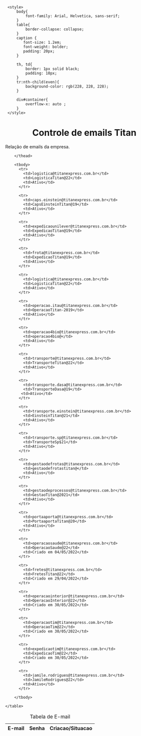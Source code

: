 <html lang="en">

<head>
    <meta charset="UTF-8">
    <meta nome="viewport" content="width=device=width, initial-scale=1.0">
     <title>Controle de E-mails</title>

     <style>
         body{
             font-family: Arial, Helvetica, sans-serif;
         }
         table{
             border-collapse: collapse;
         }
         caption {
            font-size: 1.2em;
            font-weight: bolder;
            padding: 20px;
         }

         th, td{
             border: 1px solid black;
             padding: 10px;
         }
         tr:nth-child(even){
             background-color: rgb(228, 228, 228);
         }

         div#container{
             overflow-x: auto ;
         }
     </style>

</head> 
<body>
   <h1><center>Controle de emails Titan</center> </h1>
   <p>Relação de emails da empresa.</p> 
   
   <div id="container">
    <table>
        <caption>Tabela de E-mail</caption>
       <thead>
        <tr>
            <th><center>E-mail</center></th>
            <th><center>Senha</center></th>
            <th><center>Criacao/Situacao</center></th> 
        </tr>

        </thead>

        <tbody>
          <tr>
            <td>logistica@titanexpress.com.br</td>
            <td>LogisticaTitan@22</td>
            <td>Ativo</td>
          </tr>

          <tr>
            <td>caps.einstein@titanexpress.com.br</td>
            <td>CapsEinsteinTitan@19</td>
            <td>Ativo</td>
          </tr>
          
          <tr>
            <td>expedicaounilever@titanexpress.com.br</td>
            <td>ExpedicaoTitan@19</td>
            <td>Ativo</td>
          </tr>

          <tr>
            <td>frota@titanexpress.com.br</td>
            <td>ExpedicaoTitan@19</td>
            <td>Ativo</td>
          </tr>

          <tr>
            <td>logistica@titanexpress.com.br</td>
            <td>LogisticaTitan@22</td>
            <td>Ativo</td>
          </tr>

          <tr>
            <td>operacao.itau@titanexpress.com.br</td>
            <td>OperacaoTitan-2019</td>
            <td>Ativo</td>
          </tr>

          <tr>
            <td>operacao4bio@titanexpress.com.br</td>
            <td>operacao4bio@</td>
            <td>Ativo</td>
          </tr>

          <tr>
            <td>transporte@titanexpress.com.br</td>
            <td>TransporteTitan@22</td>
            <td>Ativo</td>
          </tr>

          <tr>
            <td>transporte.dasa@titanexpress.com.br</td>
            <td>TransporteDasa@19</td>
           <td>Ativo</td>
          </tr>

          <tr>
            <td>transporte.einstein@titanexpress.com.br</td>
            <td>EinsteinTitan@21</td>
            <td>Ativo</td>
          </tr>

          <tr>
            <td>transporte.sp@titanexpress.com.br</td>
            <td>TransporteSp$21</td>
            <td>Ativo</td>
          </tr>

          <tr>
            <td>gestaodefrotas@titanexpress.com.br</td>
            <td>gestaodefrotastitan@</td>
            <td>Ativo</td>
          </tr>

          <tr>
            <td>gestaodeprocessos@titanexpress.com.br</td>
            <td>GestaoTitan@2021</td>
            <td>Ativo</td>
          </tr>

          <tr>
            <td>portaaporta@titanexpress.com.br</td>
            <td>PortaaportaTitan@20</td>
            <td>Ativo</td>
          </tr>

          <tr>
            <td>operacaosaude@titanexpress.com.br</td>
            <td>OperacaoSaude@22</td>
            <td>Criado em 04/05/2022</td>
          </tr>

          <tr>
            <td>fretes@titanexpress.com.br</td>
            <td>FretesTitan@22</td>
            <td>Criado em 29/04/2022</td>
          </tr>

          <tr>
            <td>operacaointerior@titanexpress.com.br</td>
            <td>OperacaoInterior@22</td>
            <td>Criado em 30/05/2022</td>
          </tr>

          <tr>
            <td>operacaotim@titanexpress.com.br</td>
            <td>OperacaoTim@22</td>
            <td>Criado em 30/05/2022</td>
          </tr>

          <tr>
            <td>expedicaotim@titanexpress.com.br</td>
            <td>ExpedicaoTim@22</td>
            <td>Criado em 30/05/2022</td>
          </tr>
          
          <tr>
            <td>jamile.rodrigues@titanexpress.com.br</td>
            <td>JamileRodrigues@22</td>
            <td>Ativo</td>
          </tr>
            
        </tbody>

    </table>
</div>
   
   
</body>

</html>
